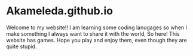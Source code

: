 # Akameleda.github.io
Welcome to my website!! 
I am learning some coding lanugages so when I make something I always want to share it with the world, So here!
This website has games. Hope you play and enjoy them, even though they are quite stupid.
